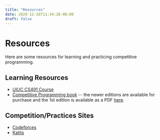```yaml
---
title: "Resources"
date: 2020-12-26T11:34:28-08:00
draft: false
---
```


# Resources

Here are some resources for learning and practicing competitive programming.

## Learning Resources
- [UIUC CS491 Course](https://pages.github-dev.cs.illinois.edu/sig-icpc/cs491-wf/syllabus/)
- [Competitive Programming book](https://cpbook.net/) -- the newer editions are
  available for purchase and the 1st edition is available as a PDF 
  [here](https://www.comp.nus.edu.sg/~stevenha/myteaching/competitive_programming/cp1.pdf).

## Competition/Practices Sites
- [Codeforces](https://codeforces.com)
- [Kattis](https://open.kattis.com)

